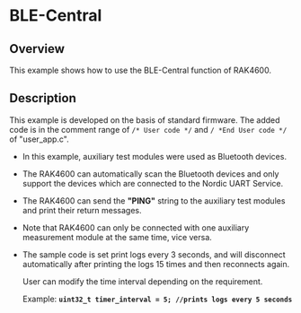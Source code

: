 # BLE-Central

## Overview

This example shows how to use the BLE-Central function of RAK4600.



## Description

This example is developed on the basis of standard firmware. The added code is in the comment range of `/* User code */` and `/ *End User code */` of "user_app.c".

* In this example, auxiliary test modules were used as Bluetooth devices.

* The RAK4600 can automatically scan the Bluetooth devices and only support the devices which are connected to the Nordic UART Service.

*  The RAK4600 can send the **"PING"** string to the auxiliary test modules and print their return messages.   
  
* Note that RAK4600 can only be connected with one auxiliary measurement module at the same time, vice versa.

* The sample code is set print logs every 3 seconds, and will disconnect automatically after printing the logs 15 times and then reconnects again.   

    User can modify the time interval depending on the requirement.

    Example:  **`uint32_t timer_interval = 5; //prints logs every 5 seconds`**